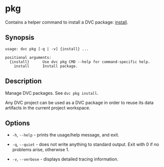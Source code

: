 # pkg

Contains a helper command to install a DVC package:
[install](/doc/commands-reference/pkg-install).

## Synopsis

```usage
usage: dvc pkg [-q | -v] {install} ...

positional arguments:
  {install}      Use dvc pkg CMD --help for command-specific help.
    install      Install package.
```

## Description

Manage DVC packages. See `dvc pkg install`.

Any DVC project can be used as a DVC package in order to reuse its data
artifacts in the current project workspace.

## Options

- `-h`, `--help` - prints the usage/help message, and exit.

- `-q`, `--quiet` - does not write anything to standard output. Exit with 0 if
  no problems arise, otherwise 1.

- `-v`, `--verbose` - displays detailed tracing information.
